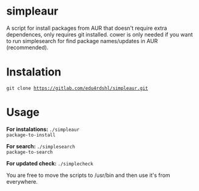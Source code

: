 # simpleaur
A script for install packages from AUR that doesn't require extra dependences, only requires git installed. cower is only needed if you want to run simplesearch for find package names/updates in AUR (recommended).

# Instalation
<code>git clone https://gitlab.com/edu4rdshl/simpleaur.git</code>

# Usage
<b>For instalations: </b>
<code>./simpleaur package-to-install</code></br>

<b>For search: </b>
<code>./simplesearch package-to-search</code></br>

<b>For updated check: </b>
<code>./simplecheck</code>

You are free to move the scripts to /usr/bin and then use it's from everywhere.
